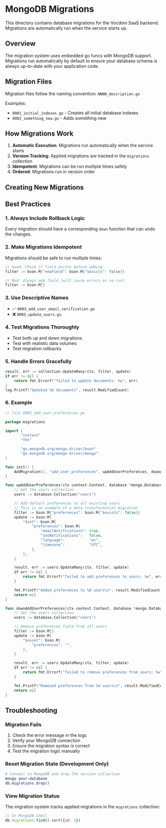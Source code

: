 # MongoDB Migrations

This directory contains database migrations for the Vocdoni SaaS backend. Migrations are automatically run when the service starts up.

## Overview

The migration system uses embedded go funcs with MongoDB support. Migrations run automatically by default to ensure your database schema is always up-to-date with your application code.

## Migration Files

Migration files follow the naming convention: `NNNN_description.go`

Examples:
- `0001_initial_indexes.go` - Creates all initial database indexes
- `0002_something_new.go` - Adds something new

## How Migrations Work

1. **Automatic Execution**: Migrations run automatically when the service starts
2. **Version Tracking**: Applied migrations are tracked in the `migrations` collection
3. **Idempotent**: Migrations can be run multiple times safely
4. **Ordered**: Migrations run in version order

## Creating New Migrations

## Best Practices

### 1. Always Include Rollback Logic
Every migration should have a corresponding `down` function that can undo the changes.

### 2. Make Migrations Idempotent
Migrations should be safe to run multiple times:
```go
// Good: Check if field exists before adding
filter := bson.M{"newField": bson.M{"$exists": false}}

// Bad: Always add field (will cause errors on re-run)
filter := bson.M{}
```

### 3. Use Descriptive Names
- ✅ `0003_add_user_email_verification.go`
- ❌ `0003_update_users.go`

### 4. Test Migrations Thoroughly
- Test both up and down migrations
- Test with realistic data volumes
- Test migration rollbacks

### 5. Handle Errors Gracefully
```go
result, err := collection.UpdateMany(ctx, filter, update)
if err != nil {
	return fmt.Errorf("failed to update documents: %w", err)
}
log.Printf("Updated %d documents", result.ModifiedCount)
```

### 6. Example

```go
// file 0002_add_user_preferences.go

package migrations

import (
       "context"
       "fmt"

       "go.mongodb.org/mongo-driver/bson"
       "go.mongodb.org/mongo-driver/mongo"
)

func init() {
	AddMigration(2, "add_user_preferences", upAddUserPreferences, downAddUserPreferences)
}

func upAddUserPreferences(ctx context.Context, database *mongo.Database) error {
	// Get the users collection
	users := database.Collection("users")

	// Add default preferences to all existing users
	// This is an example of a data transformation migration
	filter := bson.M{"preferences": bson.M{"$exists": false}}
	update := bson.M{
		"$set": bson.M{
			"preferences": bson.M{
				"emailNotifications": true,
				"smsNotifications":   false,
				"language":           "en",
				"timezone":           "UTC",
			},
		},
	}

	result, err := users.UpdateMany(ctx, filter, update)
	if err != nil {
		return fmt.Errorf("failed to add preferences to users: %w", err)
	}

	fmt.Printf("Added preferences to %d users\n", result.ModifiedCount)
	return nil
}

func downAddUserPreferences(ctx context.Context, database *mongo.Database) error {
	// Get the users collection
	users := database.Collection("users")

	// Remove preferences field from all users
	filter := bson.M{}
	update := bson.M{
		"$unset": bson.M{
			"preferences": "",
		},
	}

	result, err := users.UpdateMany(ctx, filter, update)
	if err != nil {
		return fmt.Errorf("failed to remove preferences from users: %w", err)
	}

	fmt.Printf("Removed preferences from %d users\n", result.ModifiedCount)
	return nil
}
```

## Troubleshooting

### Migration Fails
1. Check the error message in the logs
2. Verify your MongoDB connection
3. Ensure the migration syntax is correct
4. Test the migration logic manually

### Reset Migration State (Development Only)
```bash
# Connect to MongoDB and drop the version collection
mongo your-database
db.migrations.drop()
```

### View Migration Status
The migration system tracks applied migrations in the `migrations` collection:

```javascript
// In MongoDB shell
db.migrations.find().sort({id: 1})
```
